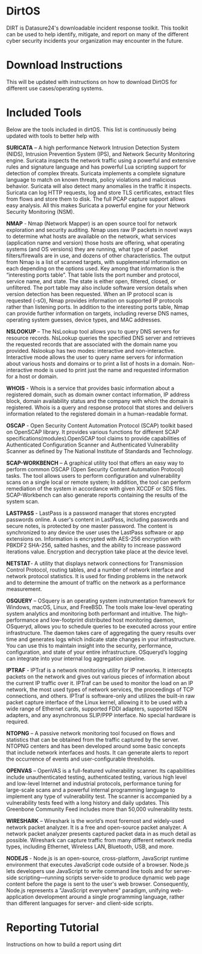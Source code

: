 # DirtOS
 DIRT is Datasure24's downloadable incident response toolkit. This toolkit can be used to help identify, mitigate, and report on many of the different cyber security incidents your organization may encounter in the future.

 # Download Instructions
 This will be updated with instructions on how to download DirtOS for different use cases/operating systems.
 
 # Included Tools
 Below are the tools included in dirtOS. This list is continuously being updated with tools to better help with 
 
 
<b>SURICATA</b> – A high performance Network Intrusion Detection System (NIDS), Intrusion Prevention System (IPS), and Network Security Monitoring engine. Suricata inspects the network traffic using a powerful and extensive rules and signature language and has powerful Lua scripting support for detection of complex threats. Suricata implements a complete signature language to match on known threats, policy violations and malicious behavior. Suricata will also detect many anomalies in the traffic it inspects. Suricata can log HTTP requests, log and store TLS certificates, extract files from flows and store them to disk. The full PCAP capture support allows easy analysis. All this makes Suricata a powerful engine for your Network Security Monitoring (NSM).
 
<b>NMAP</b> - Nmap (Network Mapper) is an open source tool for network exploration and security auditing. Nmap uses raw IP packets in novel ways to determine what hosts are available on the network, what services (application name and version) those hosts are offering, what operating systems (and OS versions) they are running, what type of packet filters/firewalls are in use, and dozens of other characteristics. The output from Nmap is a list of scanned targets, with supplemental information on each depending on the options used. Key among that information is the “interesting ports table”.  That table lists the port number and protocol, service name, and state. The state is either open, filtered, closed, or unfiltered. The port table may also include software version details when version detection has been requested. When an IP protocol scan is requested (-sO), Nmap provides information on supported IP protocols rather than listening ports. In addition to the interesting ports table, Nmap can provide further information on targets, including reverse DNS names, operating system guesses, device types, and MAC addresses.

<b>NSLOOKUP</b> – The NsLookup tool allows you to query DNS servers for resource records. NsLookup queries the specified DNS server and retrieves the requested records that are associated with the domain name you provided. Nslookup has two modes: interactive and non-interactive. Interactive mode allows the user to query name servers for information about various hosts and domains or to print a list of hosts in a domain. Non-interactive mode is used to print just the name and requested information for a host or domain.

<b>WHOIS</b> - Whois is a service that provides basic information about a registered domain, such as domain owner contact information, IP address block, domain availability status and the company with which the domain is registered. Whois is a query and response protocol that stores and delivers information related to the registered domain in a human-readable format. 

<b>OSCAP</b> - Open Security Content Automation Protocol (SCAP) toolkit based on OpenSCAP library. It provides various functions for different SCAP specifications(modules).OpenSCAP tool claims to provide capabilities of Authenticated Configuration Scanner and Authenticated Vulnerability Scanner as defined by The National Institute of Standards and Technology.

<b>SCAP-WORKBENCH</b> – A graphical utility tool that offers an easy way to perform common OSCAP (Open Security Content Automation Protocol) tasks. The tool allows users to perform configuration and vulnerability scans on a single local or remote system; In addition, the tool can perform remediation of the system in accordance with given XCCDF or SDS files. SCAP-Workbench can also generate reports containing the results of the system scan. 

<b>LASTPASS</b> - LastPass is a password manager that stores encrypted passwords online. A user's content in LastPass, including passwords and secure notes, is protected by one master password. The content is synchronized to any device the user uses the LastPass software or app extensions on. Information is encrypted with AES-256 encryption with PBKDF2 SHA-256, salted hashes, and the ability to increase password iterations value. Encryption and decryption take place at the device level.

<b>NETSTAT</b>- A utility that displays network connections for Transmission Control Protocol, routing tables, and a number of network interface and network protocol statistics. It is used for finding problems in the network and to determine the amount of traffic on the network as a performance measurement.

<b>OSQUERY</b> – OSquery is an operating system instrumentation framework for Windows, macOS, Linux, and FreeBSD. The tools make low-level operating system analytics and monitoring both performant and intuitive. The high-performance and low-footprint distributed host monitoring daemon, OSqueryd, allows you to schedule queries to be executed across your entire infrastructure. The daemon takes care of aggregating the query results over time and generates logs which indicate state changes in your infrastructure. You can use this to maintain insight into the security, performance, configuration, and state of your entire infrastructure. OSqueryd’s logging can integrate into your internal log aggregation pipeline. 

<b>IPTRAF</b> - IPTraf is a network monitoring utility for IP networks. It intercepts packets on the network and gives out various pieces of information about the current IP traffic over it. IPTraf can be used to monitor the load on an IP network, the most used types of network services, the proceedings of TCP connections, and others. IPTraf is software-only and utilizes the built-in raw packet capture interface of the Linux kernel, allowing it to be used with a wide range of Ethernet cards, supported FDDI adapters, supported ISDN adapters, and any asynchronous SLIP/PPP interface. No special hardware is required.

<b>NTOPNG</b> – A passive network monitoring tool focused on flows and statistics that can be obtained from the traffic captured by the server. NTOPNG centers and has been developed around some basic concepts that include network interfaces and hosts. It can generate alerts to report the occurrence of events and user-configurable thresholds. 

<b>OPENVAS</b> – OpenVAS is a full-featured vulnerability scanner. Its capabilities include unauthenticated testing, authenticated testing, various high level and low-level Internet and industrial protocols, performance tuning for large-scale scans and a powerful internal programming language to implement any type of vulnerability test. The scanner is accompanied by a vulnerability tests feed with a long history and daily updates. This Greenbone Community Feed includes more than 50,000 vulnerability tests.

<b>WIRESHARK</b> – Wireshark is the world’s most foremost and widely-used network packet analyzer. It is a free and open-source packet analyzer. A network packet analyzer presents captured packet data in as much detail as possible. Wireshark can capture traffic from many different network media types, including Ethernet, Wireless LAN, Bluetooth, USB, and more. 

<b>NODEJS</b> - Node.js is an open-source, cross-platform, JavaScript runtime environment that executes JavaScript code outside of a browser. Node.js lets developers use JavaScript to write command line tools and for server-side scripting—running scripts server-side to produce dynamic web page content before the page is sent to the user's web browser. Consequently, Node.js represents a "JavaScript everywhere" paradigm, unifying web-application development around a single programming language, rather than different languages for server- and client-side scripts.
 
 # Reporting Tutorial
 Instructions on how to build a report using dirt
 
 
 

